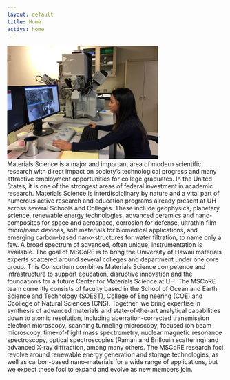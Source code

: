 ```yaml
---
layout: default
title: Home
active: home
---
```


<div>
<div class="floatleft">
<img src="images/hope1.jpg" width="350">
</div>
Materials Science is a major and important area of modern scientific research with direct impact on society’s technological 
progress and many attractive employment opportunities for college graduates. In the United States, it is one of the strongest 
areas of federal investment in academic research. 
Materials Science is interdisciplinary by nature and a vital part of numerous active research and education programs already 
present at UH across several Schools and Colleges. These include geophysics, planetary science, renewable energy technologies, 
advanced ceramics and nano-composites for space and aerospace, corrosion for defense, ultrathin film micro/nano devices, soft 
materials for biomedical applications, and emerging carbon-based nano-structures for water filtration, to name only a few. A 
broad spectrum of advanced, often unique, instrumentation is available.
The goal of MSCoRE is to bring the University of Hawaii materials experts scattered around several colleges and department under 
one core group. This Consortium combines Materials Science competence and infrastructure to support education, disruptive innovation 
and the foundations for a future Center for Materials Science at UH. The MSCoRE team currently consists of faculty based in the School 
of Ocean and Earth Science and Technology (SOEST), College of Engineering (COE) and Ccollege of Natural Sciences (CNS). Together, we 
bring expertise in synthesis of advanced materials and state-of-the-art analytical capabilities down to atomic resolution, including 
aberration-corrected transmission electron microscopy, scanning tunneling microscopy, focused ion beam microscopy, time-of-flight 
mass spectrometry, nuclear magnetic resonance spectroscopy, optical spectroscopies (Raman and Brillouin scattering) and advanced 
X-ray diffraction, among many others. The MSCoRE research foci revolve around renewable energy generation and storage technologies, 
as well as carbon-based nano-materials for a wide range of applications, but we expect these foci to expand and evolve as new members join. 

</div>

